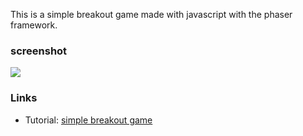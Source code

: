 This is a simple breakout game made with javascript with the phaser framework.

### screenshot

![](https://github.com/FNH99/game-simple-breakout/blob/main/img/screenshot-game.png)

### Links

- Tutorial: [simple breakout game](https://developer.mozilla.org/en-US/docs/Games/Tutorials/2D_breakout_game_Phaser)